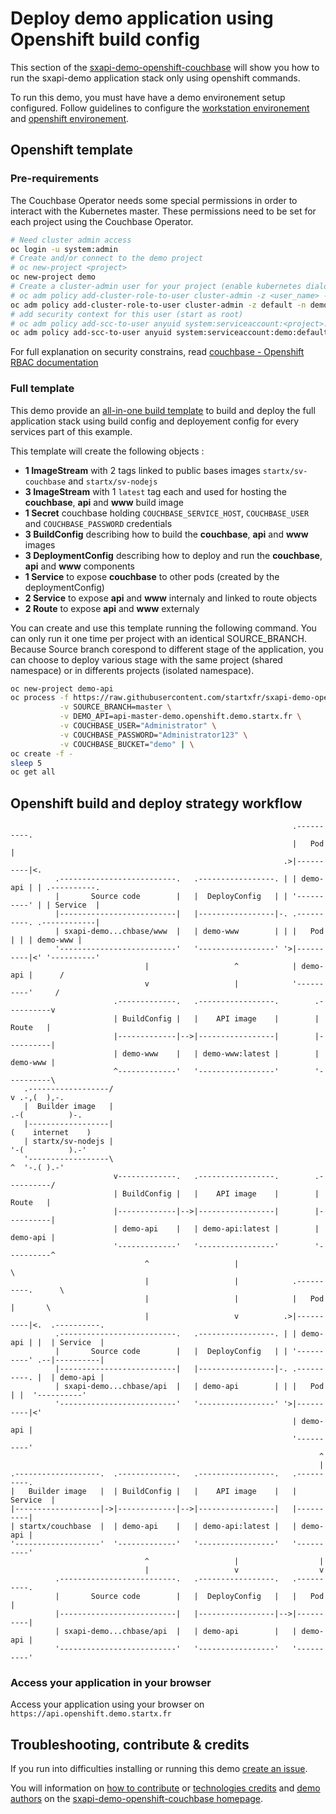 # Deploy demo application using Openshift build config

This section of the [sxapi-demo-openshift-couchbase](https://github.com/startxfr/sxapi-demo-openshift-couchbase)
will show you how to run the sxapi-demo application stack only using openshift commands.

To run this demo, you must have have a demo environement setup configured. Follow guidelines 
to configure the [workstation environement](https://github.com/startxfr/sxapi-demo-openshift#setup-workstation-environement)
and [openshift environement](https://github.com/startxfr/sxapi-demo-openshift#setup-openshift-environement).


## Openshift template

### Pre-requirements

The Couchbase Operator needs some special permissions in order to interact with the Kubernetes master. 
These permissions need to be set for each project using the Couchbase Operator. 

```bash
# Need cluster admin access
oc login -u system:admin
# Create and/or connect to the demo project
# oc new-project <project>
oc new-project demo
# Create a cluster-admin user for your project (enable kubernetes dialog and CRD events)
# oc adm policy add-cluster-role-to-user cluster-admin -z <user_name> -n <project>
oc adm policy add-cluster-role-to-user cluster-admin -z default -n demo
# add security context for this user (start as root)
# oc adm policy add-scc-to-user anyuid system:serviceaccount:<project>:<user_name>
oc adm policy add-scc-to-user anyuid system:serviceaccount:demo:default
```

For full explanation on security constrains, read [couchbase - Openshift RBAC documentation](http://docs.couchbase.com/prerelease/couchbase-operator/beta/rbacOpenshift.html)


### Full template

This demo provide an [all-in-one build template](https://raw.githubusercontent.com/startxfr/sxapi-demo-openshift-couchbase/master/openshift-build-all-ephemeral.json)
to build and deploy the full application stack using build config and deployement config for every services
part of this example.

This template will create the following objects :
- **1 ImageStream** with 2 tags linked to public bases images `startx/sv-couchbase` and `startx/sv-nodejs`
- **3 ImageStream** with 1 `latest` tag each and used for hosting the **couchbase**, **api** and **www** build image
- **1 Secret** couchbase holding `COUCHBASE_SERVICE_HOST`, `COUCHBASE_USER` and `COUCHBASE_PASSWORD` credentials
- **3 BuildConfig** describing how to build the **couchbase**, **api** and **www** images
- **3 DeploymentConfig** describing how to deploy and run the **couchbase**, **api** and **www** components
- **1 Service** to expose **couchbase** to other pods (created by the deploymentConfig)
- **2 Service** to expose **api** and **www** internaly and linked to route objects
- **2 Route** to expose **api** and **www** externaly

You can create and use this template running the following command. You can only run it one time per project with an 
identical SOURCE_BRANCH. Because Source branch corespond to different stage of the application, you can choose 
to deploy various stage with the same project (shared namespace) or in differents projects (isolated namespace).

```bash
oc new-project demo-api
oc process -f https://raw.githubusercontent.com/startxfr/sxapi-demo-openshift-couchbase/master/openshift-build-all-ephemeral.json \
           -v SOURCE_BRANCH=master \
           -v DEMO_API=api-master-demo.openshift.demo.startx.fr \
           -v COUCHBASE_USER="Administrator" \
           -v COUCHBASE_PASSWORD="Administrator123" \
           -v COUCHBASE_BUCKET="demo" | \
oc create -f -
sleep 5
oc get all
```

## Openshift build and deploy strategy workflow

```
                                                               .----------.
                                                               |   Pod    |
                                                             .>|----------|<.
          .--------------------------.   .-----------------. | | demo-api | | .----------.
          |       Source code        |   |  DeployConfig   | | '----------' | | Service  |
          |--------------------------|   |-----------------|-. .----------. .------------|
          | sxapi-demo...chbase/www  |   | demo-www        | | |   Pod    | | | demo-www |
          '--------------------------'   '-----------------' '>|----------|<' '----------'
                              |                   ^            | demo-api |      /
                              v                   |            '----------'     /
                       .-------------.   .-----------------.        .----------v
                       | BuildConfig |   |    API image    |        |  Route   |
                       |-------------|-->|-----------------|        |----------|
                       | demo-www    |   | demo-www:latest |        | demo-www |
                       ^-------------'   '-----------------'        '----------\
   .------------------/                                                         v .-,(  ),-.    
   |  Builder image   |                                                        .-(          )-. 
   |------------------|                                                       (    internet    )
   | startx/sv-nodejs |                                                        '-(          ).-'
   '------------------\                                                         ^  '-.( ).-'    
                       v-------------.   .-----------------.        .----------/
                       | BuildConfig |   |    API image    |        |  Route   |
                       |-------------|-->|-----------------|        |----------|
                       | demo-api    |   | demo-api:latest |        | demo-api |
                       '-------------'   '-----------------'        '----------^
                              ^                   |                             \
                              |                   |            .----------.      \
                              |                   |            |   Pod    |       \
                              |                   v          .>|----------|<.  .----------.
          .--------------------------.   .-----------------. | | demo-api | |  | Service  |
          |       Source code        |   |  DeployConfig   | | '----------' .--|----------|
          |--------------------------|   |-----------------|-. .----------. |  | demo-api |
          | sxapi-demo...chbase/api  |   | demo-api        | | |   Pod    | |  '----------'
          '--------------------------'   '-----------------' '>|----------|<'
                                                               | demo-api |
                                                               '----------'
                                                                     ^
                                                                     |
.-------------------.  .-------------.   .-----------------.   .----------.
|   Builder image   |  | BuildConfig |   |    API image    |   | Service  |
|-------------------|->|-------------|-->|-----------------|   |----------|
| startx/couchbase  |  | demo-api    |   | demo-api:latest |   | demo-api |
'-------------------'  '-------------'   '-----------------'   '----------'
                              ^                   |                  |
                              |                   v                  v
          .--------------------------.   .-----------------.   .----------.
          |       Source code        |   |  DeployConfig   |   |   Pod    |
          |--------------------------|   |-----------------|-->|----------|
          | sxapi-demo...chbase/api  |   | demo-api        |   | demo-api |
          '--------------------------'   '-----------------'   '----------'
```

### Access your application in your browser

Access your application using your browser on `https://api.openshift.demo.startx.fr`


## Troubleshooting, contribute & credits

If you run into difficulties installing or running this demo [create an issue](https://github.com/startxfr/sxapi-demo-openshift-couchbase/issues/new).

You will information on [how to contribute](https://github.com/startxfr/sxapi-demo-openshift-couchbase#contributing) or 
[technologies credits](https://github.com/startxfr/sxapi-demo-openshift-couchbase#built-with) and
[demo authors](https://github.com/startxfr/sxapi-demo-openshift-couchbase#authors) on the 
[sxapi-demo-openshift-couchbase homepage](https://github.com/startxfr/sxapi-demo-openshift-couchbase).